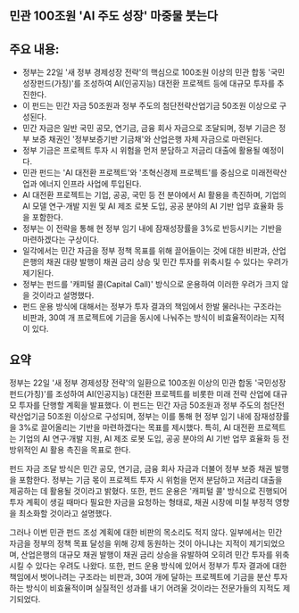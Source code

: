 ## 민관 100조원 'AI 주도 성장' 마중물 붓는다

## 주요 내용:
*   정부는 22일 '새 정부 경제성장 전략'의 핵심으로 100조원 이상의 민관 합동 '국민성장펀드(가칭)'를 조성하여 AI(인공지능) 대전환 프로젝트 등에 대규모 투자를 추진한다.
*   이 펀드는 민간 자금 50조원과 정부 주도의 첨단전략산업기금 50조원 이상으로 구성된다.
*   민간 자금은 일반 국민 공모, 연기금, 금융 회사 자금으로 조달되며, 정부 기금은 정부 보증 채권인 '정부보증기반 기금채'와 산업은행 자체 자금으로 마련된다.
*   정부 기금은 프로젝트 투자 시 위험을 먼저 분담하고 저금리 대출에 활용될 예정이다.
*   민관 펀드는 'AI 대전환 프로젝트'와 '초혁신경제 프로젝트'를 중심으로 미래전략산업과 에너지 인프라 사업에 투입된다.
*   AI 대전환 프로젝트는 기업, 공공, 국민 등 전 분야에서 AI 활용을 촉진하며, 기업의 AI 모델 연구·개발 지원 및 AI 제조 로봇 도입, 공공 분야의 AI 기반 업무 효율화 등을 포함한다.
*   정부는 이 전략을 통해 현 정부 임기 내에 잠재성장률을 3%로 반등시키는 기반을 마련하겠다는 구상이다.
*   일각에서는 민간 자금을 정부 정책 목표를 위해 끌어들이는 것에 대한 비판과, 산업은행의 채권 대량 발행이 채권 금리 상승 및 민간 투자를 위축시킬 수 있다는 우려가 제기된다.
*   정부는 펀드를 '캐피털 콜(Capital Call)' 방식으로 운용하여 이러한 우려가 크지 않을 것이라고 설명했다.
*   펀드 운용 방식에 대해서는 정부가 투자 결과의 책임에서 한발 물러나는 구조라는 비판과, 30여 개 프로젝트에 기금을 동시에 나눠주는 방식이 비효율적이라는 지적이 있다.

## 요약
정부는 22일 '새 정부 경제성장 전략'의 일환으로 100조원 이상의 민관 합동 '국민성장펀드(가칭)'를 조성하여 AI(인공지능) 대전환 프로젝트를 비롯한 미래 전략 산업에 대규모 투자를 단행할 계획을 발표했다. 이 펀드는 민간 자금 50조원과 정부 주도의 첨단전략산업기금 50조원 이상으로 구성되며, 정부는 이를 통해 현 정부 임기 내에 잠재성장률을 3%로 끌어올리는 기반을 마련하겠다는 목표를 제시했다. 특히, AI 대전환 프로젝트는 기업의 AI 연구·개발 지원, AI 제조 로봇 도입, 공공 분야의 AI 기반 업무 효율화 등 전방위적인 AI 활용 촉진을 목표로 한다.

펀드 자금 조달 방식은 민간 공모, 연기금, 금융 회사 자금과 더불어 정부 보증 채권 발행을 포함한다. 정부는 기금 몫이 프로젝트 투자 시 위험을 먼저 분담하고 저금리 대출을 제공하는 데 활용될 것이라고 밝혔다. 또한, 펀드 운용은 '캐피털 콜' 방식으로 진행되어 투자 계획이 생길 때마다 필요한 자금을 요청하는 형태로, 채권 시장에 미칠 부정적 영향을 최소화할 것이라고 설명했다.

그러나 이번 민관 펀드 조성 계획에 대한 비판의 목소리도 적지 않다. 일부에서는 민간 자금을 정부의 정책 목표 달성을 위해 강제 동원하는 것이 아니냐는 지적이 제기되었으며, 산업은행의 대규모 채권 발행이 채권 금리 상승을 유발하여 오히려 민간 투자를 위축시킬 수 있다는 우려도 나왔다. 또한, 펀드 운용 방식에 있어서 정부가 투자 결과에 대한 책임에서 벗어나려는 구조라는 비판과, 30여 개에 달하는 프로젝트에 기금을 분산 투자하는 방식이 비효율적이며 실질적인 성과를 내기 어려울 것이라는 전문가들의 지적도 제기되었다.